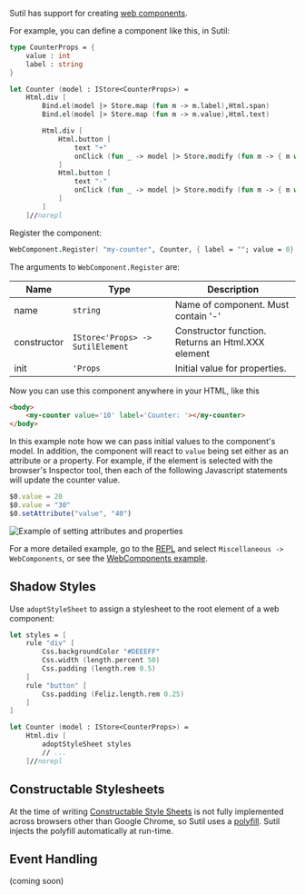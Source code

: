 Sutil has support for creating [web components](https://developer.mozilla.org/en-US/docs/Web/Web_Components).

For example, you can define a component like this, in Sutil:

```fsharp
type CounterProps = {
    value : int
    label : string
}

let Counter (model : IStore<CounterProps>) =
    Html.div [
        Bind.el(model |> Store.map (fun m -> m.label),Html.span)
        Bind.el(model |> Store.map (fun m -> m.value),Html.text)

        Html.div [
            Html.button [
                text "+"
                onClick (fun _ -> model |> Store.modify (fun m -> { m with value = m.value + 1 } )) []
            ]
            Html.button [
                text "-"
                onClick (fun _ -> model |> Store.modify (fun m -> { m with value = m.value - 1 } )) []
            ]
        ]
    ]//norepl
```

Register the component:

```fsharp
WebComponent.Register( "my-counter", Counter, { label = ""; value = 0} )//norepl
```

The arguments to `WebComponent.Register` are:

| Name          | Type           | Description        |
| ------------- | -------------  | ------------------ |
| name          | `string`         | Name of component. Must contain '-' |
| constructor   | `IStore<'Props> -> SutilElement` | Constructor function. Returns an Html.XXX element |
| init          | `'Props`         | Initial value for properties. |

Now you can use this component anywhere in your HTML, like this

```html
<body>
    <my-counter value='10' label='Counter: '></my-counter>
</body>
```

In this example note how we can pass initial values to the component's model. In addition, the component will react to `value` being set either as an attribute or a property. For example, if the element is selected with the browser's Inspector tool, then each of the following Javascript statements will update the counter value.

```js
$0.value = 20
$0.value = "30"
$0.setAttribute("value", "40")
```

![Example of setting attributes and properties](images/CounterGreetingComponent.gif)

For a more detailed example, go to the [REPL](http://sutil.dev/repl) and select `Miscellaneous -> WebComponents`, or see the [WebComponents example](https://sutil.dev/#examples-web-components).

## Shadow Styles

Use `adoptStyleSheet` to assign a stylesheet to the root element of a web component:

```fsharp
let styles = [
    rule "div" [
        Css.backgroundColor "#DEEEFF"
        Css.width (length.percent 50)
        Css.padding (length.rem 0.5)
    ]
    rule "button" [
        Css.padding (Feliz.length.rem 0.25)
    ]
]

let Counter (model : IStore<CounterProps>) =
    Html.div [
        adoptStyleSheet styles
        // ...
    ]//norepl
```

## Constructable Stylesheets

At the time of writing [Constructable Style Sheets](https://github.com/WICG/construct-stylesheets/blob/gh-pages/explainer.md) is not fully implemented across browsers other than Google Chrome, so Sutil uses a [polyfill](https://www.nuget.org/packages/ConstructStyleSheetsPolyfill). Sutil injects the polyfill automatically at run-time.

## Event Handling

(coming soon)
